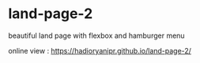 # land-page-2

beautiful land page with flexbox and hamburger menu 

online view : https://hadioryanipr.github.io/land-page-2/

